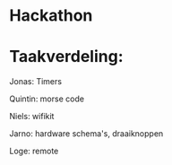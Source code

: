 # Hackathon

# Taakverdeling:

Jonas: Timers

Quintin: morse code

Niels: wifikit

Jarno: hardware schema's, draaiknoppen 

Loge: remote
